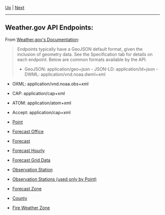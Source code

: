 [Up](../README.md) | [Next](point.md)
<hr>

## Weather.gov API Endpoints:
From [Weather.gov's Documentation](https://www.weather.gov/documentation/services-web-api):
>Endpoints typically have a GeoJSON default format, given the inclusion of geometry data. See the Specification tab for details on each endpoint. Below are common formats available by the API.  
>- GeoJSON: application/geo+json  - JSON-LD: application/ld+json  - DWML: application/vnd.noaa.dwml+xml
- OXML: application/vnd.noaa.obs+xml
- CAP: application/cap+xml
- ATOM: application/atom+xml
- Accept: application/cap+xml

- [Point](point.md)
- [Forecast Office](forecastOffice.md)
- [Forecast](forecast.md)
- [Forecast Hourly](forecastHourly.md)
- [Forecast Grid Data](forecastGridData.md)
- [Observation Station](observationStation.md)
- [Observation Stations (used only by Point)](observationStations.md)
- [Forecast Zone](forecastZone.md)
- [County](county.md)
- [Fire Weather Zone](fireWeatherZone.md)
